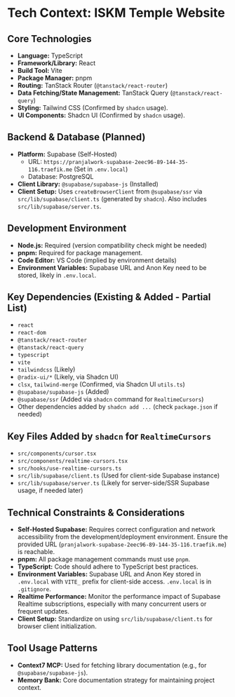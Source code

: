 # Tech Context: ISKM Temple Website

## Core Technologies

-   **Language:** TypeScript
-   **Framework/Library:** React
-   **Build Tool:** Vite
-   **Package Manager:** pnpm
-   **Routing:** TanStack Router (`@tanstack/react-router`)
-   **Data Fetching/State Management:** TanStack Query (`@tanstack/react-query`)
-   **Styling:** Tailwind CSS (Confirmed by `shadcn` usage).
-   **UI Components:** Shadcn UI (Confirmed by `shadcn` usage).

## Backend & Database (Planned)

-   **Platform:** Supabase (Self-Hosted)
    -   URL: `https://pranjalwork-supabase-2eec96-89-144-35-116.traefik.me` (Set in `.env.local`)
    -   Database: PostgreSQL
-   **Client Library:** `@supabase/supabase-js` (Installed)
-   **Client Setup:** Uses `createBrowserClient` from `@supabase/ssr` via `src/lib/supabase/client.ts` (generated by `shadcn`). Also includes `src/lib/supabase/server.ts`.

## Development Environment

-   **Node.js:** Required (version compatibility check might be needed)
-   **pnpm:** Required for package management.
-   **Code Editor:** VS Code (implied by environment details)
-   **Environment Variables:** Supabase URL and Anon Key need to be stored, likely in `.env.local`.

## Key Dependencies (Existing & Added - Partial List)

-   `react`
-   `react-dom`
-   `@tanstack/react-router`
-   `@tanstack/react-query`
-   `typescript`
-   `vite`
-   `tailwindcss` (Likely)
-   `@radix-ui/*` (Likely, via Shadcn UI)
-   `clsx`, `tailwind-merge` (Confirmed, via Shadcn UI `utils.ts`)
-   `@supabase/supabase-js` (Added)
-   `@supabase/ssr` (Added via `shadcn` command for `RealtimeCursors`)
-   Other dependencies added by `shadcn add ...` (check `package.json` if needed)

## Key Files Added by `shadcn` for `RealtimeCursors`

-   `src/components/cursor.tsx`
-   `src/components/realtime-cursors.tsx`
-   `src/hooks/use-realtime-cursors.ts`
-   `src/lib/supabase/client.ts` (Used for client-side Supabase instance)
-   `src/lib/supabase/server.ts` (Likely for server-side/SSR Supabase usage, if needed later)

## Technical Constraints & Considerations

-   **Self-Hosted Supabase:** Requires correct configuration and network accessibility from the development/deployment environment. Ensure the provided URL (`pranjalwork-supabase-2eec96-89-144-35-116.traefik.me`) is reachable.
-   **pnpm:** All package management commands must use `pnpm`.
-   **TypeScript:** Code should adhere to TypeScript best practices.
-   **Environment Variables:** Supabase URL and Anon Key stored in `.env.local` with `VITE_` prefix for client-side access. `.env.local` is in `.gitignore`.
-   **Realtime Performance:** Monitor the performance impact of Supabase Realtime subscriptions, especially with many concurrent users or frequent updates.
-   **Client Setup:** Standardize on using `src/lib/supabase/client.ts` for browser client initialization.

## Tool Usage Patterns

-   **Context7 MCP:** Used for fetching library documentation (e.g., for `@supabase/supabase-js`).
-   **Memory Bank:** Core documentation strategy for maintaining project context.
